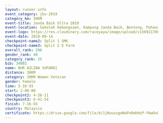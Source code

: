 ```yaml
---
layout: runner-info 
event_category: jbu-2019 
category_km: 30KM 
event-title: Janda Baik Ultra 2019  
event-location: Sekolah Kebangsaan, Kampung Janda Baik, Bentong, Pahang, Malaysia 
event-logo: https://res.cloudinary.com/raceyaya/image/upload/v1569217009/logo/janda-baik_vch1pc.jpg 
event-date: 2019-09-14 
checkpoint-name2: Split 1 SMK 
checkpoint-name3: Split 2 E Farm 
overall_rank: 206
gender_rank: 48
category_rank: 25
bib: 34002
name: NUR AZLINA SUPARDI
distance: 30KM
category: 30KM Women Veteran
gender: Female
time: 5-16-55
start: 2-00-00
checkpoint2: 4-26-11
checkpoint3: 6-41-54
finish: 7-16-55
country: Malaysia
certificate: https://drive.google.com/file/d/1jNuuxzgeNePxRmhHzP-Y0wOvDqa03Zur/view?usp=sharing
---
```

